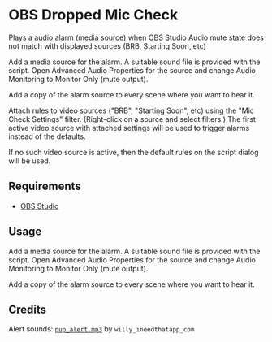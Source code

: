# OBS Dropped Mic Check

Plays a audio alarm (media source) when [OBS Studio](https://obsproject.com/) Audio mute state does not match with displayed sources (BRB, Starting Soon, etc)

Add a media source for the alarm. A suitable sound file is provided with the script. Open Advanced Audio Properties for the source and change Audio Monitoring to Monitor Only (mute output).

Add a copy of the alarm source to every scene where you want to hear it.

Attach rules to video sources ("BRB", "Starting Soon", etc) using the "Mic Check Settings" filter. (Right-click on a source and select filters.) The first active video source with attached settings will be used to trigger alarms instead of the defaults.

If no such video source is active, then the default rules on the script dialog will be used.

## Requirements

- [OBS Studio](https://obsproject.com/)

## Usage

Add a media source for the alarm. A suitable sound file is provided with the script. Open Advanced Audio Properties for the source and change Audio Monitoring to Monitor Only (mute output).

Add a copy of the alarm source to every scene where you want to hear it.

## Credits

Alert sounds: [`pup_alert.mp3`](https://freesound.org/people/willy_ineedthatapp_com/sounds/167337/) by `willy_ineedthatapp_com`
